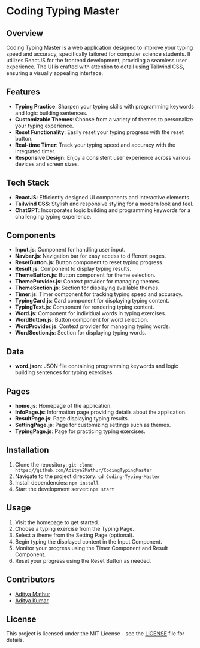 # Coding Typing Master

## Overview
Coding Typing Master is a web application designed to improve your typing speed and accuracy, specifically tailored for computer science students. It utilizes ReactJS for the frontend development, providing a seamless user experience. The UI is crafted with attention to detail using Tailwind CSS, ensuring a visually appealing interface.

## Features
- **Typing Practice**: Sharpen your typing skills with programming keywords and logic building sentences.
- **Customizable Themes**: Choose from a variety of themes to personalize your typing experience.
- **Reset Functionality**: Easily reset your typing progress with the reset button.
- **Real-time Timer**: Track your typing speed and accuracy with the integrated timer.
- **Responsive Design**: Enjoy a consistent user experience across various devices and screen sizes.

## Tech Stack
- **ReactJS**: Efficiently designed UI components and interactive elements.
- **Tailwind CSS**: Stylish and responsive styling for a modern look and feel.
- **ChatGPT**: Incorporates logic building and programming keywords for a challenging typing experience.

## Components
- **Input.js**: Component for handling user input.
- **Navbar.js**: Navigation bar for easy access to different pages.
- **ResetButton.js**: Button component to reset typing progress.
- **Result.js**: Component to display typing results.
- **ThemeButton.js**: Button component for theme selection.
- **ThemeProvider.js**: Context provider for managing themes.
- **ThemeSection.js**: Section for displaying available themes.
- **Timer.js**: Timer component for tracking typing speed and accuracy.
- **TypingCard.js**: Card component for displaying typing content.
- **TypingText.js**: Component for rendering typing content.
- **Word.js**: Component for individual words in typing exercises.
- **WordButton.js**: Button component for word selection.
- **WordProvider.js**: Context provider for managing typing words.
- **WordSection.js**: Section for displaying typing words.

## Data
- **word.json**: JSON file containing programming keywords and logic building sentences for typing exercises.

## Pages
- **home.js**: Homepage of the application.
- **InfoPage.js**: Information page providing details about the application.
- **ResultPage.js**: Page displaying typing results.
- **SettingPage.js**: Page for customizing settings such as themes.
- **TypingPage.js**: Page for practicing typing exercises.

## Installation
1. Clone the repository: `git clone https://github.com/Aditya2Mathur/CodingTypingMaster`
2. Navigate to the project directory: `cd Coding-Typing-Master`
3. Install dependencies: `npm install`
4. Start the development server: `npm start`

## Usage
1. Visit the homepage to get started.
2. Choose a typing exercise from the Typing Page.
3. Select a theme from the Setting Page (optional).
4. Begin typing the displayed content in the Input Component.
5. Monitor your progress using the Timer Component and Result Component.
6. Reset your progress using the Reset Button as needed.

## Contributors
- [Aditya Mathur](https://github.com/Aditya2Mathur)
- [Aditya Kumar](https://github.com/Aditya2Kumar)

## License
This project is licensed under the MIT License - see the [LICENSE](LICENSE) file for details.
